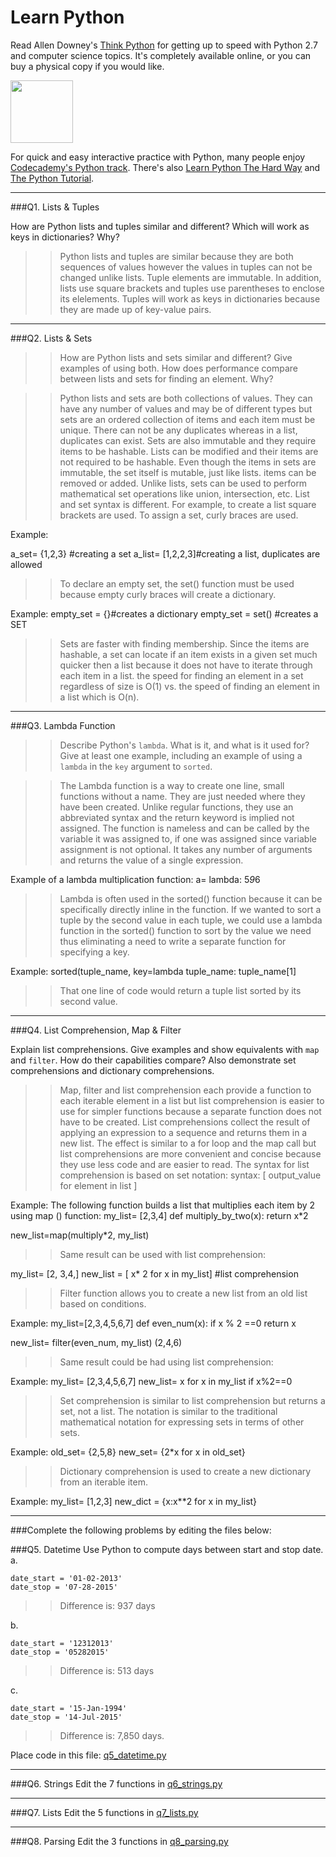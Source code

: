 # Learn Python

Read Allen Downey's [Think Python](http://www.greenteapress.com/thinkpython/) for getting up to speed with Python 2.7 and computer science topics. It's completely available online, or you can buy a physical copy if you would like.

<a href="http://www.greenteapress.com/thinkpython/"><img src="img/think_python.png" style="width: 100px;" target="_blank"></a>

For quick and easy interactive practice with Python, many people enjoy [Codecademy's Python track](http://www.codecademy.com/en/tracks/python). There's also [Learn Python The Hard Way](http://learnpythonthehardway.org/book/) and [The Python Tutorial](https://docs.python.org/2/tutorial/).

---

###Q1. Lists &amp; Tuples

How are Python lists and tuples similar and different? Which will work as keys in dictionaries? Why?

>> Python lists and tuples are similar because they are both sequences of values however the values in tuples can not be changed unlike lists. Tuple elements are immutable. In addition, lists use square brackets and tuples use parentheses to enclose its elelements. Tuples will work as keys in dictionaries because they are made up of key-value pairs.  

---

###Q2. Lists &amp; Sets

>>How are Python lists and sets similar and different? Give examples of using both. How does performance compare between lists and sets for finding an element. Why?

>>Python lists and sets are both collections of values. They can have any number of values and may be of different types but sets are an ordered collection of items and each item must be unique. There can not be any duplicates whereas in a list, duplicates can exist. Sets are also immutable and they require items to be hashable. Lists can be modified and their items are not required to be hashable. Even though the items in sets are immutable, the set itself is mutable, just like lists. items can be removed or added. Unlike lists, sets can be used to perform mathematical set operations like union, intersection, etc. List and set syntax is different. For example, to create a list square brackets are used. To assign a set, curly braces are used. 

Example:

a_set= {1,2,3} #creating a set
a_list= [1,2,2,3]#creating a list, duplicates are allowed

>>To declare an empty set, the set() function must be used because empty curly braces will create a dictionary. 

Example:
empty_set = {}#creates a dictionary
empty_set = set() #creates a SET

>>Sets are faster with finding membership. Since the items are hashable, a set can locate if an item exists in a given set much quicker then a list because it does not have to iterate through each item in a list. the speed for finding an element in a set regardless of size is O(1) vs. the speed of finding an element in a list which is O(n).

---

###Q3. Lambda Function

>>Describe Python's `lambda`. What is it, and what is it used for? Give at least one example, including an example of using a `lambda` in the `key` argument to `sorted`.

>>The Lambda function is a way to create one line, small functions without a name. They are just needed where they have been created. Unlike regular functions, they use an abbreviated syntax and the return keyword is implied not assigned. The function is nameless and can be called by the variable it was assigned to, if one was assigned since variable assignment is not optional. It takes any number of arguments and returns the value of a single expression. 

Example of a lambda multiplication function:
a= lambda: 5*9*6

>>Lambda is often used in the sorted() function because it can be specifically directly inline in the function. If we wanted to sort a tuple by the second value in each tuple, we could use a lambda function in the sorted() function to sort by the value we need thus eliminating a need to write a separate function for specifying a key. 

Example:
sorted(tuple_name, key=lambda tuple_name: tuple_name[1]

>>That one line of code would return a tuple list sorted by its second value. 

---

###Q4. List Comprehension, Map &amp; Filter

Explain list comprehensions. Give examples and show equivalents with `map` and `filter`. How do their capabilities compare? Also demonstrate set comprehensions and dictionary comprehensions.

>> Map, filter and list comprehension each provide a function to each iterable element in a list but list comprehension is easier to use for simpler functions because a separate function does not have to be created. List comprehensions collect the result of applying an expression to a sequence and returns them in a new list. The effect is similar to a for loop and the map call but list comprehensions are more convenient and concise because they use less code and are easier to read.
>>The syntax for list comprehension is based on set notation:
>>syntax: [ output_value for element in list ]

Example:
The following function builds a list that multiplies each item by 2 using map () function:
my_list= [2,3,4]
  def multiply_by_two(x): 
  return x*2

new_list=map(multiply*2, my_list)

>>Same result can be used with list comprehension:

my_list= [2, 3,4,]
new_list = [ x* 2 for x in my_list] #list comprehension

>>Filter function allows you to create a new list from an old list based on conditions. 

Example:
my_list=[2,3,4,5,6,7]
def even_num(x):
  if x % 2 ==0
  return x

new_list= filter(even_num, my_list)
(2,4,6)

>>Same result could be had using list comprehension:

Example:
my_list= [2,3,4,5,6,7]
new_list= x for x in my_list if x%2==0

>>Set comprehension is similar to list comprehension but returns a set, not a list. The notation is similar to the traditional mathematical notation for expressing sets in terms of other sets.

Example:
old_set= {2,5,8}
new_set= {2*x for x in old_set}

>>Dictionary comprehension is used to create a new dictionary from an iterable item.

Example:
my_list= [1,2,3]
new_dict = {x:x**2 for x in my_list}



---

###Complete the following problems by editing the files below:

###Q5. Datetime
Use Python to compute days between start and stop date.   
a.  

```
date_start = '01-02-2013'    
date_stop = '07-28-2015'
```

>> Difference is: 937 days

b.  
```
date_start = '12312013'  
date_stop = '05282015'  
```

>> Difference is: 513 days

c.  
```
date_start = '15-Jan-1994'      
date_stop = '14-Jul-2015'  
```

>> Difference is: 7,850 days.

Place code in this file: [q5_datetime.py](python/q5_datetime.py)

---

###Q6. Strings
Edit the 7 functions in [q6_strings.py](python/q6_strings.py)

---

###Q7. Lists
Edit the 5 functions in [q7_lists.py](python/q7_lists.py)

---

###Q8. Parsing
Edit the 3 functions in [q8_parsing.py](python/q8_parsing.py)





